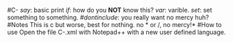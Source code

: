 #C-
_say_: basic print
_if_: how do you __NOT__ know this?
_var_: varible.
_set_: set something to something.
_#dontinclude_: you really want no mercy huh?
#Notes
This is c but worse, best for nothing.
no * or /, no mercy!*
#How to use
Open the file C-.xml with Notepad++ with a new user defined language.